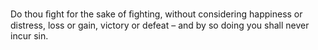 Do thou ﬁght for the sake of ﬁghting, without considering happiness or distress, loss or gain, victory or defeat – and by so doing you shall never incur sin.